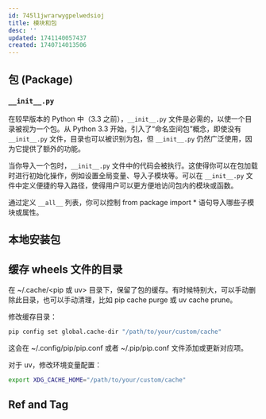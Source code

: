 ```yaml
---
id: 745l1jwrarwygpelwedsioj
title: 模块和包
desc: ''
updated: 1741140057437
created: 1740714013506
---
```


## 包 (Package)

### `__init__.py`

在较早版本的 Python 中（3.3 之前），`__init__.py` 文件是必需的，以使一个目录被视为一个包。从 Python 3.3 开始，引入了“命名空间包”概念，即使没有 `__init__.py` 文件，目录也可以被识别为包，但 `__init__.py` 仍然广泛使用，因为它提供了额外的功能。

当你导入一个包时，`__init__.py` 文件中的代码会被执行。这使得你可以在包加载时进行初始化操作，例如设置全局变量、导入子模块等。可以在 `__init__.py` 文件中定义便捷的导入路径，使得用户可以更方便地访问包内的模块或函数。

通过定义 `__all__` 列表，你可以控制 from package import * 语句导入哪些子模块或属性。

## 本地安装包

## 缓存 wheels 文件的目录

在 ~/.cache/<pip 或 uv> 目录下，保留了包的缓存。有时候特别大，可以手动删除此目录，也可以手动清理，比如 pip cache purge 或 uv cache prune。

修改缓存目录：

```bash
pip config set global.cache-dir "/path/to/your/custom/cache"
```

这会在 ~/.config/pip/pip.conf 或者 ~/.pip/pip.conf 文件添加或更新对应项。

对于 uv，修改环境变量配置：

```bash
export XDG_CACHE_HOME="/path/to/your/custom/cache"
```

## Ref and Tag
